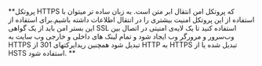 **پروتکل HTTPS که پروتکل امن انتقال ابر متن است. به زبان ساده تر میتوان با استفاده از این پروتکل امنیت بیشتری را در انتقال اطلاعات داشته باشیم.برای استفاده از این بستر امن باید از یک گواهی SSL استفاده کنید تا یک لایه‌ی امنیتی در اتصال بین وب‌سرور و مرورگر وب ایجاد شود و تمام لینک های داخلی و خارجی وب سایت به HTTPS تبدیل شود همچنین ریدایرکتهای 301 از HTTP به HTTPS تبدیل شده یا از HSTS استفاده شود.
**
